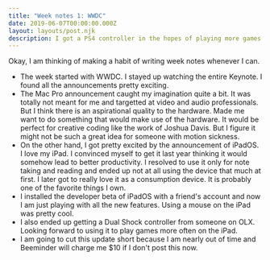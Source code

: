 ```yaml
---
title: "Week notes 1: WWDC"
date: 2019-06-07T00:00:00.000Z
layout: layouts/post.njk
description: I got a PS4 controller in the hopes of playing more games
---
```


Okay, I am thinking of making a habit of writing week notes whenever I can.

- The week started with WWDC. I stayed up watching the entire Keynote. I found all the announcements pretty exciting.
- The Mac Pro announcement caught my imagination quite a bit. It was totally not meant for me and targetted at video and audio professionals. But I think there is an aspirational quality to the hardware. Made me want to do something that would make use of the hardware. It would be perfect for creative coding like the work of Joshua Davis. But I figure it might not be such a great idea for someone with motion sickness.
- On the other hand, I got pretty excited by the announcement of iPadOS. I love my iPad. I convinced myself to get it last year thinking it would somehow lead to better productivity. I resolved to use it only for note taking and reading and ended up not at all using the device that much at first. I later got to really love it as a consumption device. It is probably one of the favorite things I own.
- I installed the developer beta of iPadOS with a friend's account and now I am just playing with all the new features. Using a mouse on the iPad was pretty cool.
- I also ended up getting a Dual Shock controller from someone on OLX. Looking forward to using it to play games more often on the iPad.
- I am going to cut this update short because I am nearly out of time and Beeminder will charge me $10 if I don't post this now.
